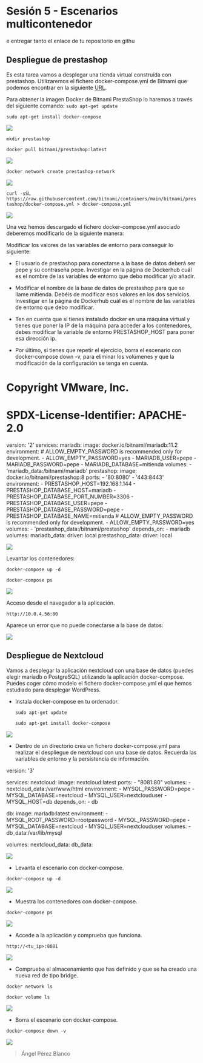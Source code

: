 # Sesión 5 - Escenarios multicontenedor
e entregar tanto el enlace de tu repositorio en githu
## Despliegue de prestashop

Es esta tarea vamos a desplegar una tienda virtual construída con prestashop. Utilizaremos el fichero docker-compose.yml de Bitnami que podemos encontrar en la siguiente [URL](https://hub.docker.com/r/bitnami/prestashop).

Para obtener la imagen Docker de Bitnami PrestaShop lo haremos a través del siguiente comando:
`sudo apt-get update`

`sudo apt-get install docker-compose`

![](/Images/img56.png)

`mkdir prestashop`

`docker pull bitnami/prestashop:latest`

![](/Images/img57.png)

`docker network create prestashop-network`

![](/Images/img58.png)

`curl -sSL https://raw.githubusercontent.com/bitnami/containers/main/bitnami/prestashop/docker-compose.yml > docker-compose.yml`

![](/Images/img59.png)

Una vez hemos descargado el fichero docker-compose.yml asociado deberemos modificarlo de la siguiente manera:

Modificar los valores de las variables de entorno para conseguir lo siguiente:

* El usuario de prestashop para conectarse a la base de datos deberá ser pepe y su contraseña pepe. Investigar en la página de Dockerhub cuál es el nombre de las variables de entorno que debo modificar y/o añadir.
  
* Modificar el nombre de la base de datos de prestashop para que se llame mitienda. Debéis de modificar esos valores en los dos servicios. Investigar en la página de Dockerhub cuál es el nombre de las variables de entorno que debo modificar.
  
* Ten en cuenta que si tienes instalado docker en una máquina virtual y tienes que poner la IP de la máquina para acceder a los contenedores, debes modificar la variable de entorno PRESTASHOP_HOST para poner esa dirección ip.
  
* Por último, si tienes que repetir el ejercicio, borra el escenario con docker-compose down -v, para eliminar los volúmenes y que la modificación de la configuración se tenga en cuenta.
# Copyright VMware, Inc.
# SPDX-License-Identifier: APACHE-2.0

version: '2'
services:
  mariadb:
    image: docker.io/bitnami/mariadb:11.2
    environment:
      # ALLOW_EMPTY_PASSWORD is recommended only for development.
      - ALLOW_EMPTY_PASSWORD=yes
      - MARIADB_USER=pepe
      - MARIADB_PASSWORD=pepe
      - MARIADB_DATABASE=mitienda
    volumes:
      - 'mariadb_data:/bitnami/mariadb'
  prestashop:
    image: docker.io/bitnami/prestashop:8
    ports:
      - '80:8080'
      - '443:8443'
    environment:
      - PRESTASHOP_HOST=192.168.1.144
      - PRESTASHOP_DATABASE_HOST=mariadb
      - PRESTASHOP_DATABASE_PORT_NUMBER=3306
      - PRESTASHOP_DATABASE_USER=pepe
      - PRESTASHOP_DATABASE_PASSWORD=pepe
      - PRESTASHOP_DATABASE_NAME=mitienda
      # ALLOW_EMPTY_PASSWORD is recommended only for development.
      - ALLOW_EMPTY_PASSWORD=yes
    volumes:
      - 'prestashop_data:/bitnami/prestashop'
    depends_on:
      - mariadb
volumes:
  mariadb_data:
    driver: local
  prestashop_data:
    driver: local


![](/Images/img65.png)

Levantar los contenedores:

`docker-compose up -d`

`docker-compose ps`

![](/Images/img62.png)

Acceso desde el navegador a la aplicación.

`http://10.0.4.56:80`

Aparece un error que no puede conectarse a la base de datos:

![](/Images/img66.png)


## Despliegue de Nextcloud

Vamos a desplegar la aplicación nextcloud con una base de datos (puedes elegir mariadb o PostgreSQL) utilizando la aplicación docker-compose. Puedes coger cómo modelo el fichero docker-compose.yml el que hemos estudiado para desplegar WordPress.

* Instala docker-compose en tu ordenador.

  `sudo apt-get update`
  
  `sudo apt-get install docker-compose`

![](/Images/img67.png)

  
* Dentro de un directorio crea un fichero docker-compose.yml para realizar el despliegue de nextcloud con una base de datos. Recuerda las variables de entorno y la persistencia de información.

version: '3'

services:
  nextcloud:
    image: nextcloud:latest
    ports:
      - "8081:80"
    volumes:
      - nextcloud_data:/var/www/html
    environment:
      - MYSQL_PASSWORD=pepe
      - MYSQL_DATABASE=nextcloud
      - MYSQL_USER=nextclouduser
      - MYSQL_HOST=db
    depends_on:
      - db

  db:
    image: mariadb:latest
    environment:
      - MYSQL_ROOT_PASSWORD=rootpassword
      - MYSQL_PASSWORD=pepe
      - MYSQL_DATABASE=nextcloud
      - MYSQL_USER=nextclouduser
    volumes:
      - db_data:/var/lib/mysql

volumes:
  nextcloud_data:
  db_data:

![](/Images/img68.png)

* Levanta el escenario con docker-compose.

`docker-compose up -d`

![](/Images/img69.png)

* Muestra los contenedores con docker-compose.

`docker-compose ps`

![](/Images/img70.png)

* Accede a la aplicación y comprueba que funciona.

`http://<tu_ip>:8081`

![](/Images/img71.png)

* Comprueba el almacenamiento que has definido y que se ha creado una nueva red de tipo bridge.

`docker network ls`

`docker volume ls`

![](/Images/img72.png)


* Borra el escenario con docker-compose.

`docker-compose down -v`

![](/Images/img73.png)

> Ángel Pérez Blanco
